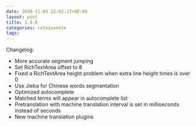 ```yaml
---
date: 2020-11-03 22:02:17+08:00
layout: post
title: 1.9.0
categories: releasenote
tags: 
---
```


Changelog:

* More accurate segment jumping
* Set RichTextArea offset to 8
* Fixed a RichTextArea height problem when extra line height times is over 0
* Use Jieba for Chinese words segmentation
* Optimized autocomplete
* Matched terms will appear in autocomplete list
* Pretranslation with machine translation interval is set in milliseconds instead of seconds
* New machine translation plugins